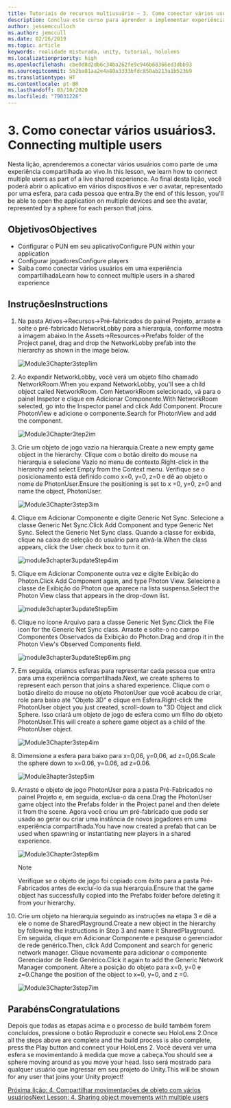 ```yaml
---
title: Tutoriais de recursos multiusuário – 3. Como conectar vários usuários
description: Conclua este curso para aprender a implementar experiências compartilhadas de vários usuários em um aplicativo do HoloLens 2.
author: jessemcculloch
ms.author: jemccull
ms.date: 02/26/2019
ms.topic: article
keywords: realidade misturada, unity, tutorial, hololens
ms.localizationpriority: high
ms.openlocfilehash: cbe0d8d2db6c34ba262fe9c946b68366ed3dbb93
ms.sourcegitcommit: 5b2ba01aa2e4a80a3333bfdc850ab213a1b523b9
ms.translationtype: HT
ms.contentlocale: pt-BR
ms.lasthandoff: 03/10/2020
ms.locfileid: "79031226"
---
```

# <a name="3-connecting-multiple-users"></a><span data-ttu-id="5034d-105">3. Como conectar vários usuários</span><span class="sxs-lookup"><span data-stu-id="5034d-105">3. Connecting multiple users</span></span>

<span data-ttu-id="5034d-106">Nesta lição, aprenderemos a conectar vários usuários como parte de uma experiência compartilhada ao vivo.</span><span class="sxs-lookup"><span data-stu-id="5034d-106">In this lesson, we learn how to connect multiple users as part of a live shared experience.</span></span> <span data-ttu-id="5034d-107">Ao final desta lição, você poderá abrir o aplicativo em vários dispositivos e ver o avatar, representado por uma esfera, para cada pessoa que entra.</span><span class="sxs-lookup"><span data-stu-id="5034d-107">By the end of this lesson, you'll be able to open the application on multiple devices and see the avatar, represented by a sphere for each person that joins.</span></span>

## <a name="objectives"></a><span data-ttu-id="5034d-108">Objetivos</span><span class="sxs-lookup"><span data-stu-id="5034d-108">Objectives</span></span>

* <span data-ttu-id="5034d-109">Configurar o PUN em seu aplicativo</span><span class="sxs-lookup"><span data-stu-id="5034d-109">Configure PUN within your application</span></span>
* <span data-ttu-id="5034d-110">Configurar jogadores</span><span class="sxs-lookup"><span data-stu-id="5034d-110">Configure players</span></span>
* <span data-ttu-id="5034d-111">Saiba como conectar vários usuários em uma experiência compartilhada</span><span class="sxs-lookup"><span data-stu-id="5034d-111">Learn how to connect multiple users in a shared experience</span></span>

## <a name="instructions"></a><span data-ttu-id="5034d-112">Instruções</span><span class="sxs-lookup"><span data-stu-id="5034d-112">Instructions</span></span>

1. <span data-ttu-id="5034d-113">Na pasta Ativos->Recursos->Pré-fabricados do painel Projeto, arraste e solte o pré-fabricado NetworkLobby para a hierarquia, conforme mostra a imagem abaixo.</span><span class="sxs-lookup"><span data-stu-id="5034d-113">In the Assets->Resources->Prefabs folder of the Project panel, drag and drop the NetworkLobby prefab into the hierarchy as shown in the image below.</span></span>

    ![Module3Chapter3step1im](images/module3chapter3step1im.PNG)

2. <span data-ttu-id="5034d-115">Ao expandir NetworkLobby, você verá um objeto filho chamado NetworkRoom.</span><span class="sxs-lookup"><span data-stu-id="5034d-115">When you expand NetworkLobby, you'll see a child object called NetworkRoom.</span></span> <span data-ttu-id="5034d-116">Com NetworkRoom selecionado, vá para o painel Inspetor e clique em Adicionar Componente.</span><span class="sxs-lookup"><span data-stu-id="5034d-116">With NetworkRoom selected, go into the Inspector panel and click Add Component.</span></span> <span data-ttu-id="5034d-117">Procure PhotonView e adicione o componente.</span><span class="sxs-lookup"><span data-stu-id="5034d-117">Search for PhotonView and add the component.</span></span>

    ![Module3Chapter3tep2im](images/module3chapter3step2im.PNG)

3. <span data-ttu-id="5034d-119">Crie um objeto de jogo vazio na hierarquia.</span><span class="sxs-lookup"><span data-stu-id="5034d-119">Create a new empty game object in the hierarchy.</span></span> <span data-ttu-id="5034d-120">Clique com o botão direito do mouse na hierarquia e selecione Vazio no menu de contexto.</span><span class="sxs-lookup"><span data-stu-id="5034d-120">Right-click in the hierarchy and select Empty from the Context menu.</span></span> <span data-ttu-id="5034d-121">Verifique se o posicionamento está definido como x=0, y=0, z=0 e dê ao objeto o nome de PhotonUser.</span><span class="sxs-lookup"><span data-stu-id="5034d-121">Ensure the positioning is set to x =0, y=0, z=0 and name the object, PhotonUser.</span></span>

    ![Module3Chapter3step3im](images/module3chapter3step3im.PNG)

4. <span data-ttu-id="5034d-123">Clique em Adicionar Componente e digite Generic Net Sync. Selecione a classe Generic Net Sync.</span><span class="sxs-lookup"><span data-stu-id="5034d-123">Click Add Component and type Generic Net Sync. Select the Generic Net Sync class.</span></span> <span data-ttu-id="5034d-124">Quando a classe for exibida, clique na caixa de seleção do usuário para ativá-la.</span><span class="sxs-lookup"><span data-stu-id="5034d-124">When the class appears, click the User check box to turn it on.</span></span>

    ![module3chapter3updateStep4im](images/module3chapter3updateStep4im.png)

5. <span data-ttu-id="5034d-126">Clique em Adicionar Componente outra vez e digite Exibição do Photon.</span><span class="sxs-lookup"><span data-stu-id="5034d-126">Click Add Component again, and type Photon View.</span></span> <span data-ttu-id="5034d-127">Selecione a classe de Exibição do Photon que aparece na lista suspensa.</span><span class="sxs-lookup"><span data-stu-id="5034d-127">Select the Photon View class that appears in the drop-down list.</span></span>

    ![module3chapter3updateStep5im](images/module3chapter3updateStep5im.png)

6. <span data-ttu-id="5034d-129">Clique no ícone Arquivo para a classe Generic Net Sync.</span><span class="sxs-lookup"><span data-stu-id="5034d-129">Click the File icon for the Generic Net Sync class.</span></span> <span data-ttu-id="5034d-130">Arraste e solte-o no campo Componentes Observados da Exibição do Photon.</span><span class="sxs-lookup"><span data-stu-id="5034d-130">Drag and drop it in the Photon View's Observed Components field.</span></span>

    ![module3chapter3updateStep6im.png](images/module3chapter3updateStep6im.png)

7. <span data-ttu-id="5034d-132">Em seguida, criamos esferas para representar cada pessoa que entra para uma experiência compartilhada.</span><span class="sxs-lookup"><span data-stu-id="5034d-132">Next, we create spheres to represent each person that joins a shared experience.</span></span> <span data-ttu-id="5034d-133">Clique com o botão direito do mouse no objeto PhotonUser que você acabou de criar, role para baixo até "Objeto 3D" e clique em Esfera.</span><span class="sxs-lookup"><span data-stu-id="5034d-133">Right-click the PhotonUser object you just created, scroll-down to "3D Object and click Sphere.</span></span> <span data-ttu-id="5034d-134">Isso criará um objeto de jogo de esfera como um filho do objeto PhotonUser.</span><span class="sxs-lookup"><span data-stu-id="5034d-134">This will create a sphere game object as a child of the PhotonUser object.</span></span>

    ![Module3Chapter3step4im](images/module3chapter3step4im.PNG)

8. <span data-ttu-id="5034d-136">Dimensione a esfera para baixo para x=0,06, y=0,06, ad z=0,06.</span><span class="sxs-lookup"><span data-stu-id="5034d-136">Scale the sphere down to x=0.06, y=0.06, ad z=0.06.</span></span>

    ![Module3hapter3step5im](images/module3chapter3step5im.PNG)

9. <span data-ttu-id="5034d-138">Arraste o objeto de jogo PhotonUser para a pasta Pré-Fabricados no painel Projeto e, em seguida, exclua-o da cena.</span><span class="sxs-lookup"><span data-stu-id="5034d-138">Drag the PhotonUser game object into the Prefabs folder in the Project panel and then delete it from the scene.</span></span> <span data-ttu-id="5034d-139">Agora você criou um pré-fabricado que pode ser usado ao gerar ou criar uma instância de novos jogadores em uma experiência compartilhada.</span><span class="sxs-lookup"><span data-stu-id="5034d-139">You have now created a prefab that can be used when spawning or instantiating new players in a shared experience.</span></span>

    ![Module3Chapter3step6im](images/module3chapter3step6im.PNG)

    >[!NOTE]
    ><span data-ttu-id="5034d-141">Verifique se o objeto de jogo foi copiado com êxito para a pasta Pré-Fabricados antes de excluí-lo da sua hierarquia.</span><span class="sxs-lookup"><span data-stu-id="5034d-141">Ensure that the game object has successfully copied into the Prefabs folder before deleting it from your hierarchy.</span></span>

10. <span data-ttu-id="5034d-142">Crie um objeto na hierarquia seguindo as instruções na etapa 3 e dê a ele o nome de SharedPlayground.</span><span class="sxs-lookup"><span data-stu-id="5034d-142">Create a new object in the hierarchy by following the instructions in Step 3 and name it SharedPlayground.</span></span> <span data-ttu-id="5034d-143">Em seguida, clique em Adicionar Componente e pesquise o gerenciador de rede genérico.</span><span class="sxs-lookup"><span data-stu-id="5034d-143">Then, click Add Component and search for generic network manager.</span></span>  <span data-ttu-id="5034d-144">Clique novamente para adicionar o componente Gerenciador de Rede Genérico.</span><span class="sxs-lookup"><span data-stu-id="5034d-144">Click it again to add the Generic Network Manager component.</span></span> <span data-ttu-id="5034d-145">Altere a posição do objeto para x=0, y=0 e z=0.</span><span class="sxs-lookup"><span data-stu-id="5034d-145">Change the position of the object to x=0, y=0, and z =0.</span></span>

    ![Module3Chapter3step7im](images/module3chapter3step7im.PNG)

## <a name="congratulations"></a><span data-ttu-id="5034d-147">Parabéns</span><span class="sxs-lookup"><span data-stu-id="5034d-147">Congratulations</span></span>

<span data-ttu-id="5034d-148">Depois que todas as etapas acima e o processo de build também forem concluídos, pressione o botão Reproduzir e conecte seu HoloLens 2.</span><span class="sxs-lookup"><span data-stu-id="5034d-148">Once all the steps above are complete and the build process is also complete, press the Play button and connect your HoloLens 2.</span></span> <span data-ttu-id="5034d-149">Você deverá ver uma esfera se movimentando à medida que move a cabeça.</span><span class="sxs-lookup"><span data-stu-id="5034d-149">You should see a sphere moving around as you move your head.</span></span> <span data-ttu-id="5034d-150">Isso será mostrado para qualquer usuário que ingressar em seu projeto do Unity.</span><span class="sxs-lookup"><span data-stu-id="5034d-150">This will be shown for any user that joins your Unity project!</span></span>

<span data-ttu-id="5034d-151">[Próxima lição: 4. Compartilhar movimentações de objeto com vários usuários](mrlearning-sharing(photon)-ch4.md)</span><span class="sxs-lookup"><span data-stu-id="5034d-151">[Next Lesson: 4. Sharing object movements with multiple users](mrlearning-sharing(photon)-ch4.md)</span></span>
